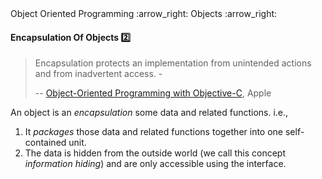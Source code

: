 <link rel="stylesheet" href="{{baseUrl}}/css/textbook.css">

<div class="website-content">

<div id="path">Object Oriented Programming :arrow_right: Objects :arrow_right:</div>

<div id="title">

#### Encapsulation Of Objects :two:

</div>

<div id="body">

> Encapsulation protects an implementation from unintended actions and from inadvertent access. -
>
> -- [Object-Oriented Programming with Objective-C](https://developer.apple.com/library/content/documentation/Cocoa/Conceptual/OOP_ObjC/), Apple

An object is an _encapsulation_ some data and related functions. i.e.,

1. It _packages_ those data and related functions together into one self-contained unit.
2. The data is hidden from the outside world (we call this concept _information hiding_) and are only accessible using the interface.

</div>

<div id="extras">
<div>

</div>
